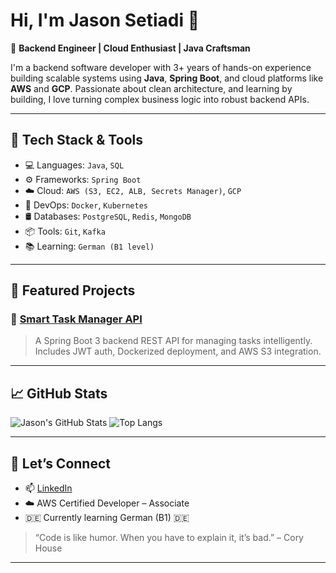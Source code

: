 # Hi, I'm Jason Setiadi 👋

🎯 **Backend Engineer | Cloud Enthusiast | Java Craftsman**

I'm a backend software developer with 3+ years of hands-on experience building scalable systems using **Java**, **Spring Boot**, and cloud platforms like **AWS** and **GCP**. Passionate about clean architecture, and learning by building, I love turning complex business logic into robust backend APIs.

---

## 🔧 Tech Stack & Tools

- 💻 Languages: `Java`, `SQL`
- ⚙️ Frameworks: `Spring Boot`
- ☁️ Cloud: `AWS (S3, EC2, ALB, Secrets Manager)`, `GCP`
- 🐳 DevOps: `Docker`, `Kubernetes`
- 🛢️ Databases: `PostgreSQL`, `Redis`, `MongoDB`
- 📦 Tools: `Git`, `Kafka`
- 📚 Learning: `German (B1 level)`

---

## 📌 Featured Projects

### 🔹 [Smart Task Manager API](https://github.com/jasonsetiadi/smart-task-manager)
> A Spring Boot 3 backend REST API for managing tasks intelligently. Includes JWT auth, Dockerized deployment, and AWS S3 integration.

---

## 📈 GitHub Stats

![Jason's GitHub Stats](https://github-readme-stats.vercel.app/api?username=jasonsetiadi&show_icons=true&theme=default)
![Top Langs](https://github-readme-stats.vercel.app/api/top-langs/?username=jasonsetiadi&layout=compact)

---

## 🤝 Let’s Connect

- 📫 [LinkedIn](https://www.linkedin.com/in/jason-setiadi)
- ☁️ AWS Certified Developer – Associate  
- 🇩🇪 Currently learning German (B1) 🇩🇪

> “Code is like humor. When you have to explain it, it’s bad.” – Cory House

---
